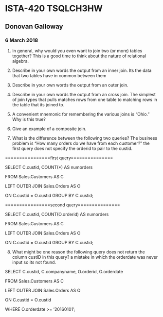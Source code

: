 # ISTA-420 TSQLCH3HW
## Donovan Galloway
### 6 March 2018

1.  In general, why would you even want to join two (or more) tables together? This is a good time to think about the nature of relational algebra.

3.  Describe in your own words the output from an inner join. Its the data that two tables have in common between them
4.  Describe in your own words the output from an outer join. 
5.  Describe in your own words the output from an cross join. The simplest of join types that pulls matches rows from one table to matching rows in the table that its joined to.
6.  A convenient mnemonic for remembering the various joins is “Ohio.” Why is this true?
7.  Give an example of a composite join. 
8.  What is the difference between the following two queries? The business problem is “How many orders do we have from each customer?” the first query does not specify the orderid to pair to the custid.

================first query===============

SELECT C.custid, COUNT(*) AS numorders

FROM Sales.Customers AS C

LEFT OUTER JOIN Sales.Orders AS O

ON C.custid = O.custid GROUP BY C.custid;

================second query===============

SELECT C.custid, COUNT(O.orderid) AS numorders

FROM Sales.Customers AS C

LEFT OUTER JOIN Sales.Orders AS O

ON C.custid = O.custid GROUP BY C.custid;

8. What might be one reason the following query does not return the column custID in this query? a mistake in which the orderdate was never input so its not found.

SELECT C.custid, C.companyname, O.orderid, O.orderdate

FROM Sales.Customers AS C

LEFT OUTER JOIN Sales.Orders AS O

ON C.custid = O.custid

WHERE O.orderdate >= ’20160101’;

